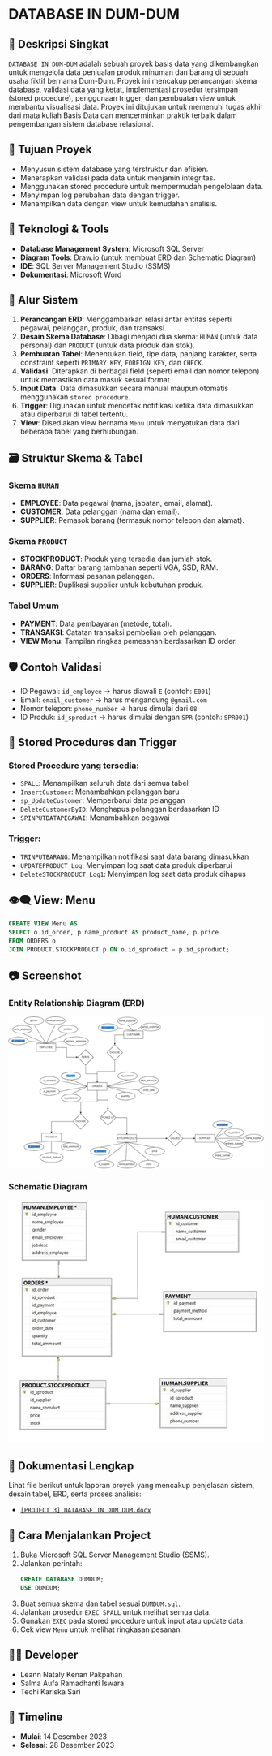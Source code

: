 # DATABASE IN DUM-DUM

## 📖 Deskripsi Singkat
`DATABASE IN DUM-DUM` adalah sebuah proyek basis data yang dikembangkan untuk mengelola data penjualan produk minuman dan barang di sebuah usaha fiktif bernama Dum-Dum. Proyek ini mencakup perancangan skema database, validasi data yang ketat, implementasi prosedur tersimpan (stored procedure), penggunaan trigger, dan pembuatan view untuk membantu visualisasi data. Proyek ini ditujukan untuk memenuhi tugas akhir dari mata kuliah Basis Data dan mencerminkan praktik terbaik dalam pengembangan sistem database relasional.

## 🧩 Tujuan Proyek
- Menyusun sistem database yang terstruktur dan efisien.
- Menerapkan validasi pada data untuk menjamin integritas.
- Menggunakan stored procedure untuk mempermudah pengelolaan data.
- Menyimpan log perubahan data dengan trigger.
- Menampilkan data dengan view untuk kemudahan analisis.

## 🧰 Teknologi & Tools
- **Database Management System**: Microsoft SQL Server
- **Diagram Tools**: Draw.io (untuk membuat ERD dan Schematic Diagram)
- **IDE**: SQL Server Management Studio (SSMS)
- **Dokumentasi**: Microsoft Word

## 🧠 Alur Sistem
1. **Perancangan ERD**: Menggambarkan relasi antar entitas seperti pegawai, pelanggan, produk, dan transaksi.
2. **Desain Skema Database**: Dibagi menjadi dua skema: `HUMAN` (untuk data personal) dan `PRODUCT` (untuk data produk dan stok).
3. **Pembuatan Tabel**: Menentukan field, tipe data, panjang karakter, serta constraint seperti `PRIMARY KEY`, `FOREIGN KEY`, dan `CHECK`.
4. **Validasi**: Diterapkan di berbagai field (seperti email dan nomor telepon) untuk memastikan data masuk sesuai format.
5. **Input Data**: Data dimasukkan secara manual maupun otomatis menggunakan `stored procedure`.
6. **Trigger**: Digunakan untuk mencetak notifikasi ketika data dimasukkan atau diperbarui di tabel tertentu.
7. **View**: Disediakan view bernama `Menu` untuk menyatukan data dari beberapa tabel yang berhubungan.

## 🗃️ Struktur Skema & Tabel
### Skema `HUMAN`
- **EMPLOYEE**: Data pegawai (nama, jabatan, email, alamat).
- **CUSTOMER**: Data pelanggan (nama dan email).
- **SUPPLIER**: Pemasok barang (termasuk nomor telepon dan alamat).

### Skema `PRODUCT`
- **STOCKPRODUCT**: Produk yang tersedia dan jumlah stok.
- **BARANG**: Daftar barang tambahan seperti VGA, SSD, RAM.
- **ORDERS**: Informasi pesanan pelanggan.
- **SUPPLIER**: Duplikasi supplier untuk kebutuhan produk.

### Tabel Umum
- **PAYMENT**: Data pembayaran (metode, total).
- **TRANSAKSI**: Catatan transaksi pembelian oleh pelanggan.
- **VIEW Menu**: Tampilan ringkas pemesanan berdasarkan ID order.

## 🛡️ Contoh Validasi
- ID Pegawai: `id_employee` → harus diawali `E` (contoh: `E001`)
- Email: `email_customer` → harus mengandung `@gmail.com`
- Nomor telepon: `phone_number` → harus dimulai dari `08`
- ID Produk: `id_sproduct` → harus dimulai dengan `SPR` (contoh: `SPR001`)

## 🔁 Stored Procedures dan Trigger
### Stored Procedure yang tersedia:
- `SPALL`: Menampilkan seluruh data dari semua tabel
- `InsertCustomer`: Menambahkan pelanggan baru
- `sp_UpdateCustomer`: Memperbarui data pelanggan
- `DeleteCustomerByID`: Menghapus pelanggan berdasarkan ID
- `SPINPUTDATAPEGAWAI`: Menambahkan pegawai

### Trigger:
- `TRINPUTBARANG`: Menampilkan notifikasi saat data barang dimasukkan
- `UPDATEPRODUCT_Log`: Menyimpan log saat data produk diperbarui
- `DeleteSTOCKPRODUCT_Log1`: Menyimpan log saat data produk dihapus

## 👁️‍🗨️ View: Menu
```sql
CREATE VIEW Menu AS
SELECT o.id_order, p.name_product AS product_name, p.price
FROM ORDERS o
JOIN PRODUCT.STOCKPRODUCT p ON o.id_sproduct = p.id_sproduct;
```

## 📷 Screenshot
### Entity Relationship Diagram (ERD)
![ERD](./ERD.png)

### Schematic Diagram
![Schematic](./SchematicDiagram.jpg)

## 📄 Dokumentasi Lengkap
Lihat file berikut untuk laporan proyek yang mencakup penjelasan sistem, desain tabel, ERD, serta proses analisis:
- [`[PROJECT 3] DATABASE IN DUM DUM.docx`](./[PROJECT%203]%20DATABASE%20IN%20DUM%20DUM.docx)

## 🔧 Cara Menjalankan Project
1. Buka Microsoft SQL Server Management Studio (SSMS).
2. Jalankan perintah:
   ```sql
   CREATE DATABASE DUMDUM;
   USE DUMDUM;
   ```
3. Buat semua skema dan tabel sesuai `DUMDUM.sql`.
4. Jalankan prosedur `EXEC SPALL` untuk melihat semua data.
5. Gunakan `EXEC` pada stored procedure untuk input atau update data.
6. Cek view `Menu` untuk melihat ringkasan pesanan.

## 👨‍💻 Developer
- Leann Nataly Kenan Pakpahan
- Salma Aufa Ramadhanti Iswara
- Techi Kariska Sari

## 📅 Timeline
- **Mulai**: 14 Desember 2023
- **Selesai**: 28 Desember 2023

